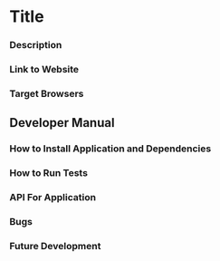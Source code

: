 # Title

### Description

### Link to Website

### Target Browsers

## Developer Manual

### How to Install Application and Dependencies

### How to Run Tests

### API For Application

### Bugs

### Future Development
